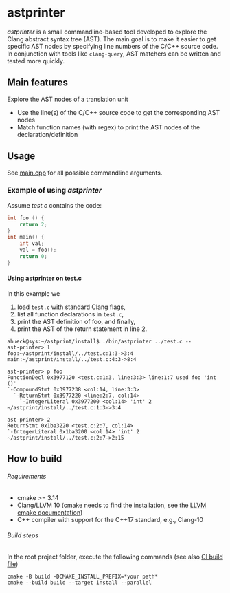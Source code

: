 # astprinter

*astprinter* is a small commandline-based tool developed to explore the Clang abstract syntax tree (AST).
The main goal is to make it easier to get specific AST nodes by specifying line numbers of the C/C++ source code.
In conjunction with tools like `clang-query`, AST matchers can be written and tested more quickly.


## Main features
Explore the AST nodes of a translation unit
- Use the line(s) of the C/C++ source code to get the corresponding AST nodes
- Match function names (with regex) to print the AST nodes of the declaration/definition

## Usage
See [main.cpp](src/main.cpp) for all possible commandline arguments.

### Example of using *astprinter*
Assume *test.c* contains the code:

  ```c
  int foo () {
      return 2; 
  }
  int main() {
      int val;
      val = foo();    
      return 0;
  }
  ```
#### Using astprinter on test.c
In this example we
  1) load `test.c` with standard Clang flags,
  2) list all function declarations in `test.c`,
  3) print the AST definition of foo, and finally,
  4) print the AST of the return statement in line 2.

```console
ahueck@sys:~/astprint/install$ ./bin/astprinter ../test.c --
ast-printer> l
foo:~/astprint/install/../test.c:1:3->3:4
main:~/astprint/install/../test.c:4:3->8:4

ast-printer> p foo
FunctionDecl 0x3977120 <test.c:1:3, line:3:3> line:1:7 used foo 'int ()'
`-CompoundStmt 0x3977238 <col:14, line:3:3>
  `-ReturnStmt 0x3977220 <line:2:7, col:14>
    `-IntegerLiteral 0x3977200 <col:14> 'int' 2
~/astprint/install/../test.c:1:3->3:4

ast-printer> 2
ReturnStmt 0x1ba3220 <test.c:2:7, col:14>
`-IntegerLiteral 0x1ba3200 <col:14> 'int' 2
~/astprint/install/../test.c:2:7->2:15
```

## How to build

###### Requirements

- cmake >= 3.14
- Clang/LLVM 10 (cmake needs to find the installation, see
  the [LLVM cmake documentation](https://llvm.org/docs/CMake.html#id14))
- C++ compiler with support for the C++17 standard, e.g., Clang-10

###### Build steps

In the root project folder, execute the following commands (see also [CI build file](.github/workflows/basic-ci.yml))

  ```
  cmake -B build -DCMAKE_INSTALL_PREFIX=*your path*
  cmake --build build --target install --parallel
  ```
